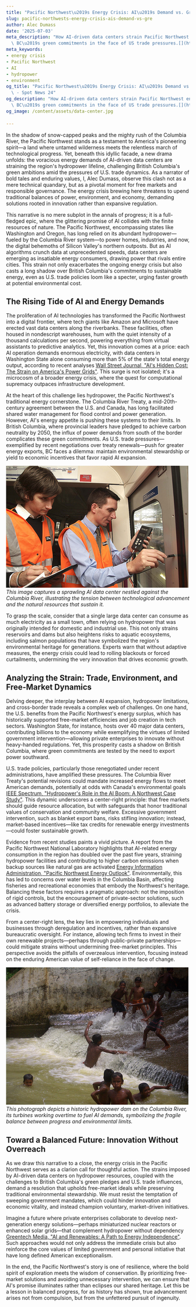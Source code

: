 ```yaml
---
title: "Pacific Northwest\u2019s Energy Crisis: AI\u2019s Demand vs. Green Promises"
slug: pacific-northwests-energy-crisis-ais-demand-vs-gre
author: Alec Dumass
date: '2025-07-03'
meta_description: "How AI-driven data centers strain Pacific Northwest energy, challenging\
  \ BC\u2019s green commitments in the face of US trade pressures.[](https://nytimes.com/2025/05/13/technology/trump-canada-columbia-river-treaty.html)"
meta_keywords:
- energy crisis
- Pacific Northwest
- AI
- hydropower
- environment
og_title: "Pacific Northwest\u2019s Energy Crisis: AI\u2019s Demand vs. Green Promises\
  \ - Spot News 24"
og_description: "How AI-driven data centers strain Pacific Northwest energy, challenging\
  \ BC\u2019s green commitments in the face of US trade pressures.[](https://nytimes.com/2025/05/13/technology/trump-canada-columbia-river-treaty.html)"
og_image: /content/assets/data-center.jpg

---
```

<!--# The AI Energy Surge in the Pacific Northwest: A Test of Innovation and Stewardship -->
In the shadow of snow-capped peaks and the mighty rush of the Columbia River, the Pacific Northwest stands as a testament to America's pioneering spirit—a land where untamed wilderness meets the relentless march of technological progress. Yet, beneath this idyllic facade, a new drama unfolds: the voracious energy demands of AI-driven data centers are straining the region's hydropower lifeline, challenging British Columbia's green ambitions amid the pressures of U.S. trade dynamics. As a narrator of bold tales and enduring values, I, Alec Dumass, observe this clash not as a mere technical quandary, but as a pivotal moment for free markets and responsible governance. The energy crisis brewing here threatens to upend traditional balances of power, environment, and economy, demanding solutions rooted in innovation rather than expansive regulation.

This narrative is no mere subplot in the annals of progress; it is a full-fledged epic, where the glittering promise of AI collides with the finite resources of nature. The Pacific Northwest, encompassing states like Washington and Oregon, has long relied on its abundant hydropower—fueled by the Columbia River system—to power homes, industries, and now, the digital behemoths of Silicon Valley's northern outposts. But as AI algorithms crunch data at unprecedented speeds, data centers are emerging as insatiable energy consumers, drawing power that rivals entire cities. This strain not only exacerbates the ongoing energy crisis but also casts a long shadow over British Columbia's commitments to sustainable energy, even as U.S. trade policies loom like a specter, urging faster growth at potential environmental cost.

## The Rising Tide of AI and Energy Demands

The proliferation of AI technologies has transformed the Pacific Northwest into a digital frontier, where tech giants like Amazon and Microsoft have erected vast data centers along the riverbanks. These facilities, often housed in nondescript warehouses, hum with the quiet intensity of a thousand calculations per second, powering everything from virtual assistants to predictive analytics. Yet, this innovation comes at a price: each AI operation demands enormous electricity, with data centers in Washington State alone consuming more than 5% of the state's total energy output, according to recent analyses [Wall Street Journal, "AI's Hidden Cost: The Strain on America's Power Grids"](https://www.wsj.com/articles/ai-data-centers-energy-strain). This surge is not isolated; it's a microcosm of a broader energy crisis, where the quest for computational supremacy outpaces infrastructure development.

At the heart of this challenge lies hydropower, the Pacific Northwest's traditional energy cornerstone. The Columbia River Treaty, a mid-20th-century agreement between the U.S. and Canada, has long facilitated shared water management for flood control and power generation. However, AI's energy appetite is pushing these systems to their limits. In British Columbia, where provincial leaders have pledged to achieve carbon neutrality by 2050, the influx of power demands from south of the border complicates these green commitments. As U.S. trade pressures—exemplified by recent negotiations over treaty renewals—push for greater energy exports, BC faces a dilemma: maintain environmental stewardship or yield to economic incentives that favor rapid AI expansion.

![AI Data Center Along the Columbia River](/content/assets/ai-data-center-columbia-river.jpg)  
*This image captures a sprawling AI data center nestled against the Columbia River, illustrating the tension between technological advancement and the natural resources that sustain it.*

To grasp the scale, consider that a single large data center can consume as much electricity as a small town, often relying on hydropower that was originally intended for domestic and industrial use. This not only strains reservoirs and dams but also heightens risks to aquatic ecosystems, including salmon populations that have symbolized the region's environmental heritage for generations. Experts warn that without adaptive measures, the energy crisis could lead to rolling blackouts or forced curtailments, undermining the very innovation that drives economic growth.

## Analyzing the Strain: Trade, Environment, and Free-Market Dynamics

Delving deeper, the interplay between AI expansion, hydropower limitations, and cross-border trade reveals a complex web of challenges. On one hand, the U.S. benefits from the Pacific Northwest's energy surplus, which has historically supported free-market efficiencies and job creation in tech sectors. Washington State, for instance, hosts over 40 major data centers, contributing billions to the economy while exemplifying the virtues of limited government intervention—allowing private enterprises to innovate without heavy-handed regulations. Yet, this prosperity casts a shadow on British Columbia, where green commitments are tested by the need to export power southward.

U.S. trade policies, particularly those renegotiated under recent administrations, have amplified these pressures. The Columbia River Treaty's potential revisions could mandate increased energy flows to meet American demands, potentially at odds with Canada's environmental goals [IEEE Spectrum, "Hydropower's Role in the AI Boom: A Northwest Case Study"](https://spectrum.ieee.org/hydropower-ai-pacific-northwest). This dynamic underscores a center-right principle: that free markets should guide resource allocation, but with safeguards that honor traditional values of conservation and community welfare. Excessive government intervention, such as blanket export bans, risks stifling innovation; instead, market-based incentives—like tax credits for renewable energy investments—could foster sustainable growth.

Evidence from recent studies paints a vivid picture. A report from the Pacific Northwest National Laboratory highlights that AI-related energy consumption in the region has doubled over the past five years, straining hydropower facilities and contributing to higher carbon emissions when backup sources like natural gas are activated [Energy Information Administration, "Pacific Northwest Energy Outlook"](https://www.eia.gov/outlooks/pnw_energy). Environmentally, this has led to concerns over water levels in the Columbia Basin, affecting fisheries and recreational economies that embody the Northwest's heritage. Balancing these factors requires a pragmatic approach: not the imposition of rigid controls, but the encouragement of private-sector solutions, such as advanced battery storage or diversified energy portfolios, to alleviate the crisis.

From a center-right lens, the key lies in empowering individuals and businesses through deregulation and incentives, rather than expansive bureaucratic oversight. For instance, allowing tech firms to invest in their own renewable projects—perhaps through public-private partnerships—could mitigate strains without undermining free-market principles. This perspective avoids the pitfalls of overzealous intervention, focusing instead on the enduring American value of self-reliance in the face of change.

![Hydropower Dam Under Strain](/content/assets/columbia-dam-strain.jpg)  
*This photograph depicts a historic hydropower dam on the Columbia River, its turbines working overtime to fuel AI demands, symbolizing the fragile balance between progress and environmental limits.*

## Toward a Balanced Future: Innovation Without Overreach

As we draw this narrative to a close, the energy crisis in the Pacific Northwest serves as a clarion call for thoughtful action. The strains imposed by AI-driven data centers on hydropower resources, coupled with the challenges to British Columbia's green pledges and U.S. trade influences, demand a resolution that upholds free-market ideals while preserving traditional environmental stewardship. We must resist the temptation of sweeping government mandates, which could hinder innovation and economic vitality, and instead champion voluntary, market-driven initiatives.

Imagine a future where private enterprises collaborate to develop next-generation energy solutions—perhaps miniaturized nuclear reactors or enhanced solar grids—that complement hydropower without dependency [Greentech Media, "AI and Renewables: A Path to Energy Independence"](https://www.greentechmedia.com/articles/read/ai-renewables-energy-independence). Such approaches would not only address the immediate crisis but also reinforce the core values of limited government and personal initiative that have long defined American exceptionalism.

In the end, the Pacific Northwest's story is one of resilience, where the bold spirit of exploration meets the wisdom of conservation. By prioritizing free-market solutions and avoiding unnecessary intervention, we can ensure that AI's promise illuminates rather than eclipses our shared heritage. Let this be a lesson in balanced progress, for as history has shown, true advancement arises not from compulsion, but from the unfettered pursuit of ingenuity.

